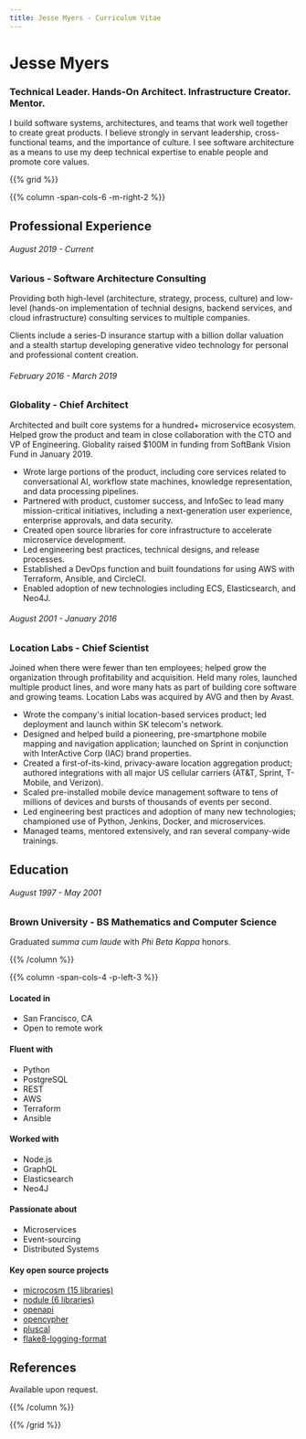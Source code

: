 ```yaml
---
title: Jesse Myers - Curriculum Vitae
---
```

# Jesse Myers
### Technical Leader. Hands-On Architect. Infrastructure Creator. Mentor.

I build software systems, architectures, and teams that work well together to create great products.
I believe strongly in servant leadership, cross-functional teams, and the importance of culture.
I see software architecture as a means to use my deep technical expertise to enable people and promote core values.

{{% grid %}}

{{% column -span-cols-6 -m-right-2 %}}
## Professional Experience
###### *August 2019 - Current*
### Various - Software Architecture Consulting

Providing both high-level (architecture, strategy, process, culture) and low-level (hands-on implementation
of technial designs, backend services, and cloud infrastructure) consulting services to multiple companies.

Clients include a series-D insurance startup with a billion dollar valuation and a stealth startup developing
generative video technology for personal and professional content creation.


###### *February 2016 - March 2019*
### Globality - Chief Architect

Architected and built core systems for a hundred+ microservice ecosystem.
Helped grow the product and team in close collaboration with the CTO and VP of Engineering.
Globality raised $100M in funding from SoftBank Vision Fund in January 2019.

* Wrote large portions of the product, including core services related to conversational AI, workflow state
  machines, knowledge representation, and data processing pipelines.
* Partnered with product, customer success, and InfoSec to lead many mission-critical initiatives, including
  a next-generation user experience, enterprise approvals, and data security.
* Created open source libraries for core infrastructure to accelerate microservice development.
* Led engineering best practices, technical designs, and release processes.
* Established a DevOps function and built foundations for using AWS with Terraform, Ansible, and CircleCI.
* Enabled adoption of new technologies including ECS, Elasticsearch, and Neo4J.

<!--
<br/>
<br/>
<br/>
<br/>
<br/>
<br/>
<br/>
<br/>
-->

###### *August 2001 - January 2016*
### Location Labs - Chief Scientist

Joined when there were fewer than ten employees; helped grow the organization through profitability and acquisition.
Held many roles, launched multiple product lines, and wore many hats as part of building core software and growing teams.
Location Labs was acquired by AVG and then by Avast.

 * Wrote the company's initial location-based services product;
   led deployment and launch within SK telecom's network.
 * Designed and helped build a pioneering, pre-smartphone mobile mapping and navigation application;
   launched on Sprint in conjunction with InterActive Corp (IAC) brand properties.
 * Created a first-of-its-kind, privacy-aware location aggregation product; authored integrations with
   all major US cellular carriers (AT&T, Sprint, T-Mobile, and Verizon).
 * Scaled pre-installed mobile device management software to tens of millions of devices and bursts of
   thousands of events per second.
 * Led engineering best practices and adoption of many new technologies;
   championed use of Python, Jenkins, Docker, and microservices.
 * Managed teams, mentored extensively, and ran several company-wide trainings.

## Education
###### *August 1997 - May 2001*
### Brown University - BS Mathematics and Computer Science

Graduated *summa cum laude* with *Phi Beta Kappa* honors.

{{% /column %}}

{{% column -span-cols-4 -p-left-3 %}}

#### Located in

  * San Francisco, CA
  * Open to remote work

#### Fluent with
  * Python
  * PostgreSQL
  * REST
  * AWS
  * Terraform
  * Ansible

#### Worked with
  * Node.js
  * GraphQL
  * Elasticsearch
  * Neo4J

#### Passionate about
  * Microservices
  * Event-sourcing
  * Distributed Systems

#### Key open source projects
 * [microcosm (15 libraries)](https://microcosm.dev)
 * [nodule (6 libraries)](https://nodule.dev)
 * [openapi](https://github.com/globality-corp/openapi)
 * [opencypher](https://github.com/globality-corp/opencypher)
 * [pluscal](https://github.com/jessemyers/pluscal)
 * [flake8-logging-format](https://github.com/globality-corp/flake8-logging-format)

## References

Available upon request.

{{% /column %}}

{{% /grid %}}
